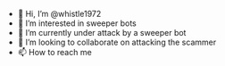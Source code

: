 - 👋 Hi, I’m @whistle1972
- 👀 I’m interested in sweeper bots
- 🌱 I’m currently under attack by a sweeper bot
- 💞️ I’m looking to collaborate on attacking the scammer
- 📫 How to reach me 

<!---
whistle1972/whistle1972 is a ✨ special ✨ repository because its `README.md` (this file) appears on your GitHub profile.
You can click the Preview link to take a look at your changes.
--->
